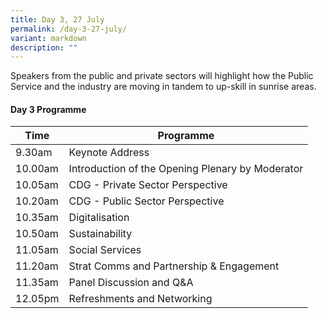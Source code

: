 ```yaml
---
title: Day 3, 27 July
permalink: /day-3-27-july/
variant: markdown
description: ""
---
```

Speakers from the public and private sectors will highlight how the Public Service and the industry are moving in tandem to up-skill in sunrise areas.


#### Day 3 Programme

| Time | Programme |
| --- | --- |
| 9.30am | Keynote Address |
| 10.00am | Introduction of the Opening Plenary by Moderator |
| 10.05am | CDG - Private Sector Perspective |
| 10.20am | CDG - Public Sector Perspective |
| 10.35am | Digitalisation |
| 10.50am | Sustainability |
| 11.05am | Social Services |
| 11.20am | Strat Comms and Partnership &amp; Engagement |
| 11.35am | Panel Discussion and Q&amp;A |
| 12.05pm | Refreshments and Networking |
